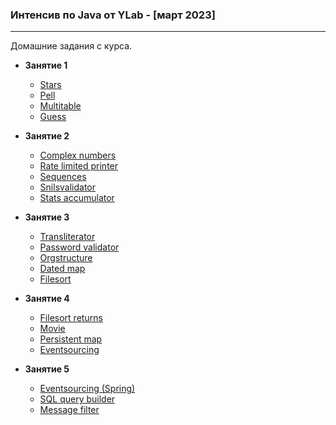 ### Интенсив по Java от YLab - [март 2023]
------------


Домашние задания с курса.

+ **Занятие 1** 
	+ [Stars](https://github.com/thevalidator/yLab/blob/main/first-task/src/main/java/ru/thevalidator/first/task/Stars.java "Stars")
	+ [Pell](https://github.com/thevalidator/yLab/blob/main/first-task/src/main/java/ru/thevalidator/first/task/Pell.java "Pell")
	+ [Multitable](https://github.com/thevalidator/yLab/blob/main/first-task/src/main/java/ru/thevalidator/first/task/Multitable.java "Multitable")
	+ [Guess](https://github.com/thevalidator/yLab/blob/main/first-task/src/main/java/ru/thevalidator/first/task/Guess.java "Guess")


+ **Занятие 2**
	+ [Complex numbers](https://github.com/thevalidator/yLab/tree/main/second-task/src/main/java/ru/thevalidator/secondtask/complexnumbers "Complex numbers")
	+ [Rate limited printer](https://github.com/thevalidator/yLab/tree/main/second-task/src/main/java/ru/thevalidator/secondtask/ratelimitedprinter "Rate limited printer")
	+ [Sequences](https://github.com/thevalidator/yLab/tree/main/second-task/src/main/java/ru/thevalidator/secondtask/sequences "Sequences")
	+ [Snilsvalidator](https://github.com/thevalidator/yLab/tree/main/second-task/src/main/java/ru/thevalidator/secondtask/snilsvalidator "Snilsvalidator")
	+ [Stats accumulator](https://github.com/thevalidator/yLab/tree/main/second-task/src/main/java/ru/thevalidator/secondtask/statsaccumulator "Stats accumulator")

+ **Занятие 3**
	+ [Transliterator](https://github.com/thevalidator/yLab/tree/main/third-task/src/main/java/ru/thevalidator/thirdtask/transliterator "Transliterator")
	+ [Password validator](https://github.com/thevalidator/yLab/tree/main/third-task/src/main/java/ru/thevalidator/thirdtask/passwordvalidator "Password validator")
	+ [Orgstructure](https://github.com/thevalidator/yLab/tree/main/third-task/src/main/java/ru/thevalidator/thirdtask/orgstructure "Orgstructure")
	+ [Dated map](https://github.com/thevalidator/yLab/tree/main/third-task/src/main/java/ru/thevalidator/thirdtask/datedmap "Dated map")
	+ [Filesort](https://github.com/thevalidator/yLab/tree/main/third-task/src/main/java/ru/thevalidator/thirdtask/filesort "Filesort")

+ **Занятие 4**
	+ [Filesort returns](https://github.com/thevalidator/yLab/tree/main/fourth-task/src/main/java/io/ylab/intensive/lesson04/filesort "Filesort returns")
	+ [Movie](https://github.com/thevalidator/yLab/tree/main/fourth-task/src/main/java/io/ylab/intensive/lesson04/movie "Movie")
	+ [Persistent map](https://github.com/thevalidator/yLab/tree/main/fourth-task/src/main/java/io/ylab/intensive/lesson04/persistentmap "Persistent map")
	+ [Eventsourcing](https://github.com/thevalidator/yLab/tree/main/fourth-task/src/main/java/io/ylab/intensive/lesson04/eventsourcing "Eventsourcing")

+ **Занятие 5**
	+ [Eventsourcing (Spring)](https://github.com/thevalidator/yLab/tree/main/fifth-task/src/main/java/io/ylab/intensive/lesson05/eventsourcing "Eventsourcing (Spring)")
	+ [SQL query builder](https://github.com/thevalidator/yLab/tree/main/fifth-task/src/main/java/io/ylab/intensive/lesson05/sqlquerybuilder "SQL query builder")
	+ [Message filter](https://github.com/thevalidator/yLab/tree/main/fifth-task/src/main/java/io/ylab/intensive/lesson05/messagefilter "Message filter")
